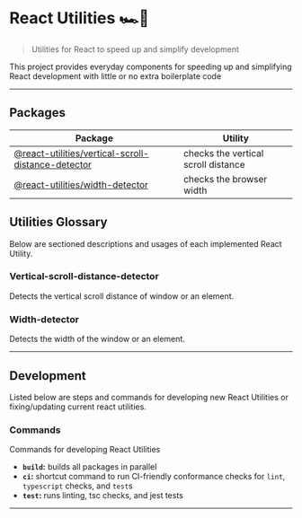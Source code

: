 # React Utilities 🏎💨

> Utilities for React to speed up and simplify development

This project provides everyday components for speeding up and simplifying React development with little or no extra boilerplate code

---

## Packages

| Package                                                                                           | Utility                             |
| ------------------------------------------------------------------------------------------------- | ----------------------------------- |
| [@react-utilities/vertical-scroll-distance-detector](/packages/vertical-scroll-distance-detector) | checks the vertical scroll distance |
| [@react-utilities/width-detector](/packages/width-detector)                                       | checks the browser width                   |

## Utilities Glossary

Below are sectioned descriptions and usages of each implemented React Utility.

### Vertical-scroll-distance-detector

Detects the vertical scroll distance of window or an element.

### Width-detector

Detects the width of the window or an element.

---

## Development

Listed below are steps and commands for developing new React Utilities or fixing/updating current react utilities.

### Commands

Commands for developing React Utilities

- **`build`:** builds all packages in parallel
- **`ci`:** shortcut command to run CI-friendly conformance checks for `lint`, `typescript` checks, and `test`s
- **`test`:** runs linting, tsc checks, and jest tests

---
